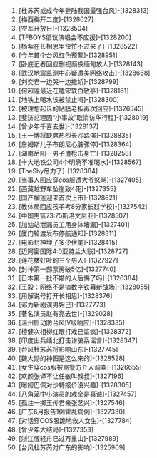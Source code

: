 
1. [杜苏芮或成今年登陆我国最强台风]-[1328313]
1. [梅西梅开二度]-[1328627]
1. [空军开放日]-[1328504]
1. [TFBOYS倡议演唱会不应援]-[1328200]
1. [杨紫在长相思里快忙不过来了]-[1328522]
1. [今年首个台风红色预警]-[1328951]
1. [卧底记者回应删视频换缅甸放人]-[1328143]
1. [武汉地震监测中心疑遭美网络攻击]-[1328668]
1. [刘奕君一边哭一边撒娇]-[1328799]
1. [何超莲最近在嗑宋轶白敬亭]-[1328161]
1. [地铁上喝水该被禁止吗]-[1328300]
1. [被理想起诉的贴膜老板再次回应]-[1326545]
1. [斐济总理因“小事故”取消访华行程]-[1328019]
1. [曾少年千喜去世]-[1328137]
1. [王一博将缺席热烈长沙路演]-[1328835]
1. [詹姆斯儿子布朗尼心脏骤停]-[1328364]
1. [湖南岳阳一男子遭枪击身亡]-[1328258]
1. [十大地铁公司4个明确不准喝水]-[1328567]
1. [TheShy尽力了]-[1328384]
1. [当事人回应穿cos服遭大爷怒骂]-[1327405]
1. [西藏越野车坠崖致4死]-[1327355]
1. [国产榴莲迎来首次上市]-[1328621]
1. [教体局回应孩子考8分家长怼学校]-[1327542]
1. [中国男篮73:75斯洛文尼亚]-[1328507]
1. [加油站泄漏员工用身体堵漏]-[1327401]
1. [厦门轮渡发布停航通知]-[1328311]
1. [电影封神埋了多少伏笔]-[1328415]
1. [迈阿密国际4:0亚特兰大联]-[1328727]
1. [莲花楼好吵的三个男人]-[1327927]
1. [封神第一部票房破5亿]-[1327740]
1. [日本第一批不婚的人后悔了吗]-[1326384]
1. [王毅：网络不是搞数字铁幕新战场]-[1328055]
1. [用解说号打开长相思]-[1328376]
1. [邓为新剧演男妲己]-[1327773]
1. [著名演员赵有亮去世]-[1329028]
1. [温州启动防台风Ⅳ级响应]-[1328335]
1. [檀健次相柳红眼打戏已鲨疯]-[1328372]
1. [印度出兵缅北打击诈骗系谣言]-[1328347]
1. [台风杜苏芮将影响山东]-[1327745]
1. [魏大勋的神图是这么来的]-[1328528]
1. [女生穿cos服被骂警方介入调查]-[1326655]
1. [欢颜张译不让任敏叫叔叔]-[1327196]
1. [曝姆巴佩对沙特报价没兴趣]-[1328305]
1. [八角笼中小演员的戏全是真诚]-[1327457]
1. [孤注一掷王传君亲张艺兴]-[1327546]
1. [广东6月报告1例霍乱病例]-[1327330]
1. [对话穿COS服跪地救人女生]-[1327784]
1. [曾少年大结局]-[1327353]
1. [浙江版轻舟已过万重山]-[1327989]
1. [台风杜苏芮对广东的影响]-[1325909]
